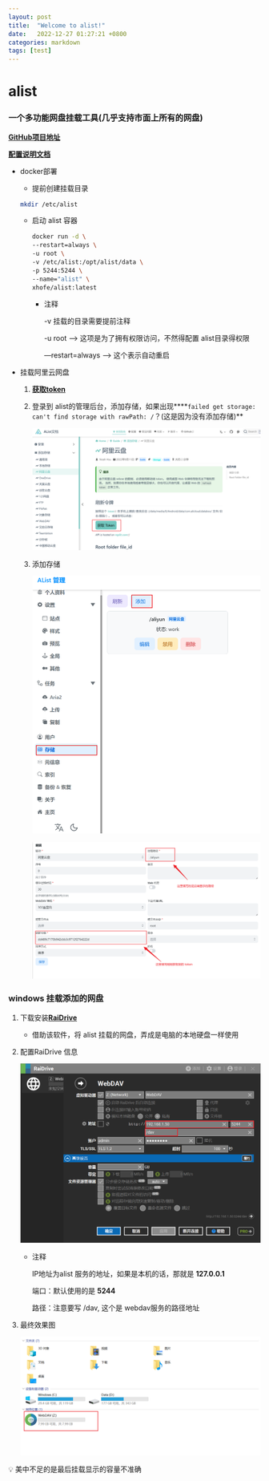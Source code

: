 ```yaml
---
layout: post
title:  "Welcome to alist!"
date:   2022-12-27 01:27:21 +0800
categories: markdown
tags: [test]
---
```


# alist

### 一个多功能网盘挂载工具(几乎支持市面上所有的网盘)

[**GitHub项目地址**](https://github.com/alist-org/alist)

[**配置说明文档**](https://alist.nn.ci/zh/guide/)

- docker部署
    - 提前创建挂载目录
    
    ```bash
    mkdir /etc/alist
    ```
    
    - 启动 alist 容器
        
        ```bash
        docker run -d \
        --restart=always \
        -u root \
        -v /etc/alist:/opt/alist/data \
        -p 5244:5244 \
        --name="alist" \
        xhofe/alist:latest
        ```
        
        - 注释
            
            -v 挂载的目录需要提前注释
            
            -u root —> 这项是为了拥有权限访问，不然得配置 alist目录得权限
            
            —restart=always —> 这个表示自动重启
            

- 挂载阿里云网盘
    1. [**获取token**](https://alist.nn.ci/zh/guide/drivers/aliyundrive.html)
    2. 登录到 alist的管理后台，添加存储，如果出现****`failed get storage: can't find storage with rawPath: /`？(这是因为没有添加存储)**
        
        ![Untitled](alist%205afdcecdc4954326a23778b29659c166/Untitled.png)
        
    3. 添加存储
        
        ![Untitled](alist%205afdcecdc4954326a23778b29659c166/Untitled%201.png)
        
        ![Untitled](alist%205afdcecdc4954326a23778b29659c166/Untitled%202.png)
        

### windows 挂载添加的网盘

1. 下载安装[**RaiDrive**](https://www.raidrive.com/)
    - 借助该软件，将 alist 挂载的网盘，弄成是电脑的本地硬盘一样使用
2. 配置RaiDrive 信息
    
    ![Untitled](alist%205afdcecdc4954326a23778b29659c166/Untitled%203.png)
    
    - 注释
        
        IP地址为alist 服务的地址，如果是本机的话，那就是 **127.0.0.1**
        
        端口：默认使用的是 **5244**
        
        路径：注意要写 /dav, 这个是 webdav服务的路径地址
        
3. 最终效果图
    
    ![Untitled](alist%205afdcecdc4954326a23778b29659c166/Untitled%204.png)
    

<aside>
💡 美中不足的是最后挂载显示的容量不准确

</aside>